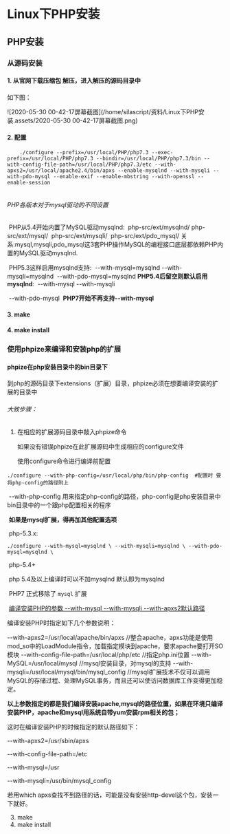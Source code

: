 # Linux下PHP安装

## PHP安装



### 从源码安装

#### 1. 从官网下载压缩包 解压，进入解压的源码目录中

如下图：

![2020-05-30 00-42-17屏幕截图](/home/silascript/资料/Linux下PHP安装.assets/2020-05-30 00-42-17屏幕截图.png)



#### 2. 配置

```shell
    ./configure --prefix=/usr/local/PHP/php7.3 --exec-prefix=/usr/local/PHP/php7.3 --bindir=/usr/local/PHP/php7.3/bin --with-config-file-path=/usr/local/PHP/php7.3/etc --with-apxs2=/usr/local/apache2.4/bin/apxs --enable-mysqlnd --with-mysqli --with-pdo-mysql --enable-exif --enable-mbstring --with-openssl --enable-session 
	
```

###### PHP各版本对于mysql驱动的不同设置

​	PHP从5.4开始内置了MySQL驱动mysqlnd:
​	php-src/ext/mysqlnd/
​	php-src/ext/mysql/
​	php-src/ext/mysqli/
​	php-src/ext/pdo_mysql/
​	关系:mysql,mysqli,pdo_mysql这3套PHP操作MySQL的编程接口底层都依赖PHP内置的MySQL驱动mysqlnd.

​	PHP5.3这样启用mysqlnd支持:
​	--with-mysql=mysqlnd
​	--with-mysqli=mysqlnd
​	--with-pdo-mysql=mysqlnd
​	**PHP5.4后留空则默认启用mysqlnd**:
​	--with-mysql
​	--with-mysqli

​	--with-pdo-mysql
​	**PHP7开始不再支持--with-mysql**



#### 3. make

#### 4. make install



### 使用phpize来编译和安装php的扩展



#### phpize在php安装目录中的bin目录下

到php的源码目录下extensions（扩展）目录，phpize必须在想要编译安装的扩展的目录中

###### 大致步骤：

1. 在相应的扩展源码目录中敲入phpize命令

   如果没有错误phpize在此扩展源码中生成相应的configure文件

   使用configure命令进行编译前配置

```shell
./configure --with-php-config=/usr/local/php/bin/php-config  #配置时 要将php-config的路径附上
```

​	--with-php-config 用来指定php-config的路径，php-config是php安装目录中bin目录中的一个跟php配置相关的程序



​		**如果是mysql扩展，得再加其他配置选项**

​		php-5.3.x: 

```shell
./configure --with-mysql=mysqlnd \ --with-mysqli=mysqlnd \ --with-pdo-mysql=mysqlnd \ 
```

  


​		php-5.4+

​			php 5.4及以上编译时可以不加mysqlnd 默认即为mysqlnd

​		PHP7 正式移除了 `mysql` 扩展

​	      [编译安装PHP的参数 --with-mysql --with-mysqli --with-apxs2默认路径](https://www.cnblogs.com/meiling12/p/6096789.html)

编译安装PHP时指定如下几个参数说明：

--with-apxs2=/usr/local/apache/bin/apxs //整合apache，apxs功能是使用mod_so中的LoadModule指令，加载指定模块到apache，要求apache要打开SO模块
--with-config-file-path=/usr/local/php/etc //指定php.ini位置
--with-MySQL=/usr/local/mysql //mysql安装目录，对mysql的支持
--with-mysqli=/usr/local/mysql/bin/mysql_config //mysqli扩展技术不仅可以调用MySQL的存储过程、处理MySQL事务，而且还可以使访问数据库工作变得更加稳定。

 

**以上参数指定的都是我们编译安装apache,mysql的路径位置，如果在环境只编译安装PHP，apache和mysql用系统自带yum安装rpm相关的包；**

这时在编译安装PHP的时候指定的默认路径如下：

--with-apxs2=/usr/sbin/apxs

--with-config-file-path=/etc

--with-mysql=/usr

--with-mysqli=/usr/bin/mysql_config

 

若用which apxs查找不到路径的话，可能是没有安装http-devel这个包，安装一下就好。

 

 

 



3. make
4. make install











